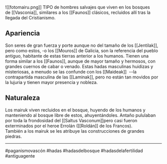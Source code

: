 ![[fotomairu.png]]
TIPO de hombres salvajes que viven en los bosques de [[Vasconia]],  similares a los [[Faunos]] clásicos, recluidos allí tras la llegada del Cristianismo.

## Apariencia
Son seres de gran fuerza y porte aunque no del tamaño de los [[Jentilak]], pero como estos, -o los [[Mouros]] de Galicia, son la referencia del pueblo antiguo, habitante de estas tierras anterior a los humanos. Tienen una forma similar a los [[Faunos]], aunque de mayor tamaño y hermosos, con grandes cuernos de cabar o venado. Estas hadas masculinas huidizas y misteriosas, a menudo se las confunde con los [[Maideak]]  --la contrapartida masculina de las [[Laminak]], pero no están tan movidos por la lujuria y tienen mayor presencia y nobleza.

## Naturaleza
Los mairuk viven recluidos en el bosque, huyendo de los humanos y manteniendo al bosque libre de estos, ahuyentándoles. Antaño pululaban por toda la frondosidad del [[Saltus Vasconum]]pero casi fueron exterminados por el heroe Errolán ([[Roldán]] de los Francos).  
También a los mairuk se les atribuye las construcciones de grandes piedras.

--- 

#paganismovascón #hadas #hadasdelbosque #hadasdelafertilidad #antiguagente 
